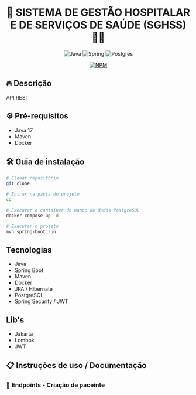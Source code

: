 <h1 align="center" style="font-weight: bold;">🏥 SISTEMA DE GESTÃO HOSPITALAR E DE SERVIÇOS DE SAÚDE (SGHSS) 🧑‍⚕️</h1>

<div align="center">

![Java](https://img.shields.io/badge/java-%23ED8B00.svg?style=for-the-badge&logo=openjdk&logoColor=white)
![Spring](https://img.shields.io/badge/spring-%236DB33F.svg?style=for-the-badge&logo=spring&logoColor=white)
![Postgres](https://img.shields.io/badge/postgres-%23316192.svg?style=for-the-badge&logo=postgresql&logoColor=white)

[![NPM](https://img.shields.io/npm/l/react)](https://github.com/riatladias/gestao_vagas/blob/main/LICENSE)

</div>

## 🔥 Descrição
API REST

## ⚙️ Pré-requisitos
- Java 17
- Maven
- Docker

## 🛠️ Guia de instalação

```bash
# Clonar repositório
git clone 

# Entrar na pasta do projeto
cd 

# Executar o cantainer do banco de dados PostgreSQL
docker-compose up -d

# Executar o projeto
mvn spring-boot:run
```

## Tecnologias
- Java
- Spring Boot
- Maven
- Docker
- JPA / Hibernate
- PostgreSQL
- Spring Security / JWT


## Lib's
- Jakarta
- Lombok
- JWT

## 📋 Instruções de uso / Documentação



### 📍 Endpoints - Criação de paceinte